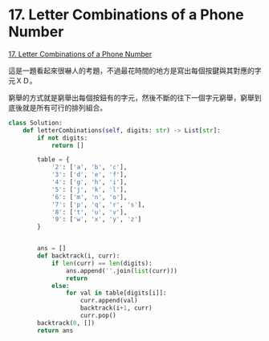 # 17. Letter Combinations of a Phone Number

[17. Letter Combinations of a Phone Number](https://leetcode.com/problems/letter-combinations-of-a-phone-number/)

這是一題看起來很嚇人的考題，不過最花時間的地方是寫出每個按鍵與其對應的字元ＸＤ。

窮舉的方式就是窮舉出每個按鈕有的字元，然後不斷的往下一個字元窮舉，窮舉到底後就是所有可行的排列組合。

```python
class Solution:
    def letterCombinations(self, digits: str) -> List[str]:
        if not digits:
            return []

        table = {
            '2': ['a', 'b', 'c'],
            '3': ['d', 'e', 'f'],
            '4': ['g', 'h', 'i'],
            '5': ['j', 'k', 'l'],
            '6': ['m', 'n', 'o'],
            '7': ['p', 'q', 'r', 's'],
            '8': ['t', 'u', 'v'],
            '9': ['w', 'x', 'y', 'z']
        }


        ans = []
        def backtrack(i, curr):
            if len(curr) == len(digits):
                ans.append(''.join(list(curr)))
                return
            else:
                for val in table[digits[i]]:
                    curr.append(val)
                    backtrack(i+1, curr)
                    curr.pop()
        backtrack(0, [])
        return ans
```

